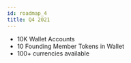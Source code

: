 ```yaml
---
id: roadmap_4
title: Q4 2021
---
```


- 10K Wallet Accounts
- 10 Founding Member Tokens in Wallet
- 100+ currencies available 

